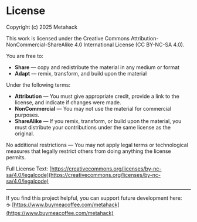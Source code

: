 # License

Copyright (c) 2025 Metahack

This work is licensed under the Creative Commons Attribution-NonCommercial-ShareAlike 4.0 International License (CC BY-NC-SA 4.0).

You are free to:
- **Share** — copy and redistribute the material in any medium or format
- **Adapt** — remix, transform, and build upon the material

Under the following terms:
- **Attribution** — You must give appropriate credit, provide a link to the license, and indicate if changes were made.
- **NonCommercial** — You may not use the material for commercial purposes.
- **ShareAlike** — If you remix, transform, or build upon the material, you must distribute your contributions under the same license as the original.

No additional restrictions — You may not apply legal terms or technological measures that legally restrict others from doing anything the license permits.

Full License Text: [https://creativecommons.org/licenses/by-nc-sa/4.0/legalcode](https://creativecommons.org/licenses/by-nc-sa/4.0/legalcode)

---

If you find this project helpful, you can support future development here:  
☕ [https://www.buymeacoffee.com/metahack](https://www.buymeacoffee.com/metahack)

